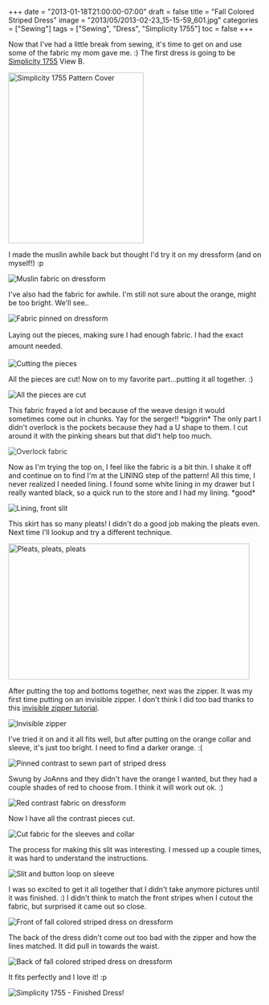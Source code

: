 +++
date = "2013-01-18T21:00:00-07:00"
draft = false
title = "Fall Colored Striped Dress"
image = "2013/05/2013-02-23_15-15-59_601.jpg"
categories = ["Sewing"]
tags = ["Sewing", "Dress", "Simplicity 1755"]
toc = false
+++
<p>Now that I've had a little break from sewing, it's time to get on and use some of the fabric my mom gave me. :) The first dress is going to be <a href="http://www.simplicity.com/p-7919-misses-miss-petite-dresses-leanne-marshall-collection.aspx#" target="_blank">Simplicity 1755</a> View B.</p>
<p><img alt="Simplicity 1755 Pattern Cover" src="http://cdn.smylee.com/images/2013/01/simplicity_1755.png" style="width: 269px; height: 340px;" title=""></a></p>
<p>I made the muslin awhile back but thought I'd try it on my dressform (and on myself!)&nbsp;:p</p>
<p><img alt="Muslin fabric on dressform" src="http://cdn.smylee.com/images/2013/01/2013-01-17_20-22-57_484.jpg" title="I made the muslin awhile back but thought I&amp;#039;d try it on my dressform (and on myself!)"></a></p>
<p>I've also had the fabric for awhile. I'm still not sure about the orange, might be too bright. We'll see..</p>
<p><img alt="Fabric pinned on dressform" src="http://cdn.smylee.com/images/2013/01/2013-01-17_19-38-34_553.jpg" title="I&amp;#039;ve also had the fabric for awhile. I&amp;#039;m still not sure about the orange, might be too bright."></a></p>
<p><span style="line-height: 1.6em;">Laying out the pieces, making sure I had enough fabric.&nbsp;I had the exact amount needed.</span></p>
<p><img alt="Cutting the pieces" src="http://cdn.smylee.com/images/2013/01/2013-01-18_18-34-59_168.jpg" title="Laying out the pieces, making sure I had enough fabric."></a></p>
<p>All the pieces are cut! Now on to my favorite part...putting it all together. :)</p>
<p><img alt="All the pieces are cut" src="http://cdn.smylee.com/images/2013/01/2013-01-19_12-53-50_625.jpg" title="All the pieces are cut!"></a></p>
<p>This fabric frayed a lot and&nbsp;because of the weave design it would sometimes come out in chunks. Yay for the serger!!&nbsp;*biggrin*&nbsp;The only part I didn't overlock is the pockets because they had a U shape to them. I cut around it with the pinking shears but that did't help too much.</p>
<p><img alt="Overlock fabric" src="http://cdn.smylee.com/images/2013/01/IMG_20130122_204328.jpg" style="opacity: 0.9;" title="This fabric frayed a lot and because of the weave design it would sometimes come out in chunks. Yay for the serger!!"></a></p>
<p>Now as I'm trying the top on, I feel like the fabric is a bit thin. I shake it off and continue on to find I'm at&nbsp;the LINING step of the pattern! All this time, I never realized I needed lining.&nbsp;I found some white lining in my drawer but I really wanted black, so a quick run to the store and I had my lining. *good*</p>
<p><img alt="Lining, front slit" src="http://cdn.smylee.com/images/2013/01/012213203446.jpg" title="Lining for the top of the dress"></a></p>
<p>This skirt has so many pleats! I didn't do a good job making the pleats&nbsp;even. Next time&nbsp;I'll lookup and try a different technique.</p>
<p><img alt="Pleats, pleats, pleats" src="http://cdn.smylee.com/images/2013/01/IMG_20130123_192954.jpg" style="width: 480px; height: 271px;" title="Pleats, pleats everywhere..."></a></p>
<p>After putting the top and bottoms together, next was the zipper. It was my first time putting on an invisible zipper.&nbsp;I don't think I did too bad thanks to this&nbsp;<a href="http://www.youtube.com/watch?v=UzVLRsoOVzY" target="_blank">invisible zipper tutorial</a>.</p>
<p><img alt="Invisible zipper" src="http://cdn.smylee.com/images/2013/01/2013-01-30_21-58-02_999.jpg" title="It was my first time putting on an invisible zipper."></a></p>
<p>I've tried it on and it all fits well, but after putting on the orange collar&nbsp;and sleeve, it's just too bright. I need to find a darker orange. :(</p>
<p><img alt="Pinned contrast to sewn part of striped dress" src="http://cdn.smylee.com/images/2013/01/2013-01-30_22-01-05_789.jpg" title="The dress fits well, but after putting on the orange collar and sleeve, it&amp;#039;s just too bright."></a></p>
<p>Swung by JoAnns and they didn't have the orange I wanted, but they had a couple shades of red to choose from.&nbsp;I think it will work out ok. :)</p>
<p><img alt="Red contrast fabric on dressform" src="http://cdn.smylee.com/images/2013/02/2013-02-14_18-57-05_347.jpg" title="Found red fabric at the store, I think I like it."></a></p>
<p>Now I have all the contrast pieces cut.</p>
<p><img alt="Cut fabric for the sleeves and collar" src="http://cdn.smylee.com/images/2013/02/fall-colored-striped-dress-contrast-cutout.jpg" title="Cut fabric for the sleeves and collar"></a></p>
<p>The process for making this slit was interesting. I messed up a couple times, it was hard to understand the instructions.</p>
<p><img alt="Slit and button loop on sleeve" src="http://cdn.smylee.com/images/2013/02/fall-colored-striped-dress-sleeve-loop.jpg" title="It was really cool to see how to make a slit like this"></a></p>
<p>I was so excited to get it all together that I didn't take anymore pictures until it was finished. :)&nbsp;I didn't think to match the front stripes when I cutout the fabric, but surprised it came out so close.</p>
<p><img alt="Front of fall colored striped dress on dressform" src="http://cdn.smylee.com/images/2013/03/fall-colored-striped-dress-01.jpg" title="Fall Colored Striped Dress - front"></a></p>
<p>The back of the dress didn't come out too bad with the zipper and how the lines matched. It did pull in towards the waist.</p>
<p><img alt="Back of fall colored striped dress on dressform" src="http://cdn.smylee.com/images/2013/03/fall-colored-striped-dress-back.jpg" title="Fall Colored Striped Dress - back"></a></p>
<p>It fits perfectly and I love it!&nbsp;:p</p>
<p><img alt="Simplicity 1755 - Finished Dress!" src="http://cdn.smylee.com/images/2013/05/2013-02-23_15-15-59_601.jpg" title="I wore the dress to a birthday party. My heels were digging into the grass."></a></p>